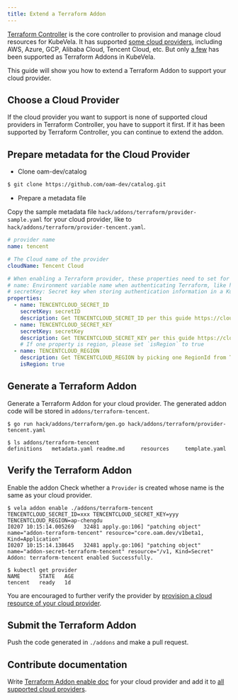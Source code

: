 ```yaml
---
title: Extend a Terraform Addon
---
```


[Terraform Controller](https://github.com/oam-dev/terraform-controller) is the core controller to provision and manage
cloud resources for KubeVela. It has supported [some cloud providers](https://github.com/oam-dev/terraform-controller#supported-cloud-providers), including AWS, Azure, GCP, Alibaba Cloud,
Tencent Cloud, etc. But only [a few](https://kubevela.io/docs/tutorials/consume-cloud-services#enabling-cloud-vendor-addons) has been supported as Terraform Addons in KubeVela.

This guide will show you how to extend a Terraform Addon to support your cloud provider.

## Choose a Cloud Provider

If the cloud provider you want to support is none of supported cloud providers in Terraform Controller, you have to support it first.
If it has been supported by Terraform Controller, you can continue to extend the addon.

## Prepare metadata for the Cloud Provider

- Clone oam-dev/catalog

```bash
$ git clone https://github.com/oam-dev/catalog.git
```

- Prepare a metadata file

Copy the sample metadata file `hack/addons/terraform/provider-sample.yaml` for your cloud provider, like to `hack/addons/terraform/provider-tencent.yaml`.

```yaml
# provider name
name: tencent

# The Cloud name of the provider
cloudName: Tencent Cloud

# When enabling a Terraform provider, these properties need to set for authentication. For Tencent Cloud,
# name: Environment variable name when authenticating Terraform, like https://github.com/oam-dev/terraform-controller/blob/master/controllers/provider/credentials.go#L59
# secretKey: Secret key when storing authentication information in a Kubernetes, like https://github.com/oam-dev/terraform-controller/blob/master/controllers/provider/credentials.go#L109.
properties:
  - name: TENCENTCLOUD_SECRET_ID
    secretKey: secretID
    description: Get TENCENTCLOUD_SECRET_ID per this guide https://cloud.tencent.com/document/product/1213/67093
  - name: TENCENTCLOUD_SECRET_KEY
    secretKey: secretKey
    description: Get TENCENTCLOUD_SECRET_KEY per this guide https://cloud.tencent.com/document/product/1213/67093
    # If one property is region, please set `isRegion` to true
  - name: TENCENTCLOUD_REGION
    description: Get TENCENTCLOUD_REGION by picking one RegionId from Tencent Cloud region list https://cloud.tencent.com/document/api/1140/40509#.E5.9C.B0.E5.9F.9F.E5.88.97.E8.A1.A8
    isRegion: true

```

## Generate a Terraform Addon

Generate a Terraform Addon for your cloud provider. The generated addon code will be stored in `addons/terraform-tencent`.

```shell
$ go run hack/addons/terraform/gen.go hack/addons/terraform/provider-tencent.yaml

$ ls addons/terraform-tencent
definitions   metadata.yaml readme.md     resources     template.yaml
```

## Verify the Terraform Addon

Enable the addon Check whether a `Provider` is created whose name is the same as your cloud provider.

```shell
$ vela addon enable ./addons/terraform-tencent TENCENTCLOUD_SECRET_ID=xxx TENCENTCLOUD_SECRET_KEY=yyy TENCENTCLOUD_REGION=ap-chengdu
I0207 10:15:14.005269   32481 apply.go:106] "patching object" name="addon-terraform-tencent" resource="core.oam.dev/v1beta1, Kind=Application"
I0207 10:15:14.138645   32481 apply.go:106] "patching object" name="addon-secret-terraform-tencent" resource="/v1, Kind=Secret"
Addon: terraform-tencent enabled Successfully.

$ kubectl get provider
NAME      STATE   AGE
tencent   ready   1d
```

You are encouraged to further verify the provider by [provision a cloud resource of your cloud provider](../../tutorials/consume-cloud-services).

## Submit the Terraform Addon

Push the code generated in `./addons` and make a pull request.

## Contribute documentation

Write [Terraform Addon enable doc](../../reference/addons/terraform) for your cloud provider and add it to [all supported cloud providers](../../tutorials/consume-cloud-services#enabling-cloud-vendor-addons).